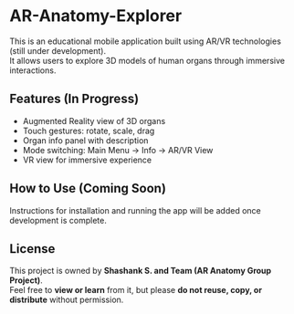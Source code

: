 # AR-Anatomy-Explorer

This is an educational mobile application built using AR/VR technologies (still under development).  
It allows users to explore 3D models of human organs through immersive interactions.

## Features (In Progress)
- Augmented Reality view of 3D organs
- Touch gestures: rotate, scale, drag
- Organ info panel with description
- Mode switching: Main Menu → Info → AR/VR View
- VR view for immersive experience

## How to Use (Coming Soon)
Instructions for installation and running the app will be added once development is complete.

## License
This project is owned by **Shashank S. and Team (AR Anatomy Group Project)**.  
Feel free to **view or learn** from it, but please **do not reuse, copy, or distribute** without permission.
